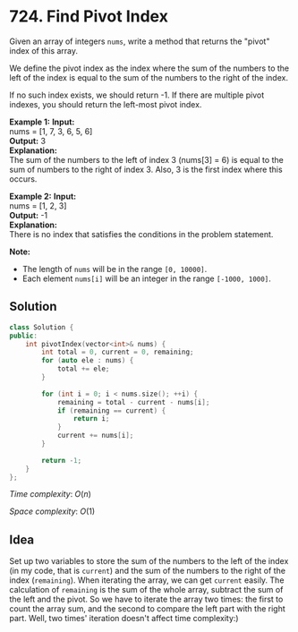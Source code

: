 # 724. Find Pivot Index

Given an array of integers `nums`, write a method that returns the "pivot" index of this array.  

We define the pivot index as the index where the sum of the numbers to the left of the index is equal to the sum of the numbers to the right of the index.  

If no such index exists, we should return -1. If there are multiple pivot indexes, you should return the left-most pivot index.  

**Example 1:**
**Input:**   
nums = [1, 7, 3, 6, 5, 6]   
**Output:** 3  
**Explanation:**  
The sum of the numbers to the left of index 3 (nums[3] = 6) is equal to the sum of numbers to the right of index 3.
Also, 3 is the first index where this occurs.  

**Example 2:**
**Input:**  
nums = [1, 2, 3]  
**Output:** -1  
**Explanation:**  
There is no index that satisfies the conditions in the problem statement.  

**Note:**  

- The length of `nums` will be in the range `[0, 10000]`.
- Each element `nums[i]` will be an integer in the range `[-1000, 1000]`.

## Solution

```c++
class Solution {
public:
    int pivotIndex(vector<int>& nums) {
        int total = 0, current = 0, remaining;
        for (auto ele : nums) {
            total += ele;
        }
        
        for (int i = 0; i < nums.size(); ++i) {
            remaining = total - current - nums[i];
            if (remaining == current) {
                return i;
            }
            current += nums[i];
        }
        
        return -1;
    }
};
```

*Time complexity*: $O(n)$

*Space complexity*: $O(1)$

## Idea

Set up two variables to store the sum of the numbers to the left of the index (in my code, that is `current`) and the sum of the numbers to the right of the index (`remaining`). When iterating the array, we can get `current` easily. The calculation of `remaining` is the sum of the whole array, subtract the sum of the left and the pivot. So we have to iterate the array two times: the first to count the array sum, and the second to compare the left part with the right part. Well, two times' iteration doesn't affect time complexity:)